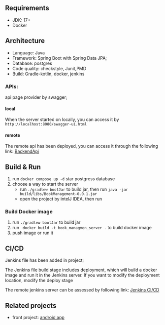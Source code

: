 
## Requirements
 - JDK: 17+
 - Docker

## Architecture
- Language: Java
- Framework: Spring Boot with Spring Data JPA; 
- Database: postgres
- Code quality: checkstyle, Junit,PMD
- Build: Gradle-kotlin, docker, jenkins

### APIs:
api page provider by swagger; 

#### local
When the server started on locally, you can access it by `http://localhost:8080/swagger-ui.html`

#### remote
The remote api has been deployed, you can access it through the following link: [BackendApi](http://54.79.220.37:8080/swagger-ui/index.html)


## Build & Run

1. run `docker compose up -d` star postgress database
2. choose a way to start the server 
   - run `./gradlew bootJar` to build jar, then run `java -jar build/libs/BookManagement-0.0.1.jar`
   - open the project by intelJ IDEA, then run

### Build Docker image
1. run `./gradlew bootJar` to build jar
2. run ` docker build -t book_managmen_server .` to build docker image
3. push image or run it

## CI/CD 
Jenkins file has been added in project; 

The Jenkins file build stage includes deployment, which will build a docker image and run it in the Jenkins server. If you want to modify the deployment location, modify the deploy stage

The remote jenkins server can be assessed by following link: [Jenkins CI/CD](http://54.79.220.37:9090/job/BookManagementServer/)

## Related projects
- front project:  [android app](https://github.com/zzyy/BookAppAndroid)